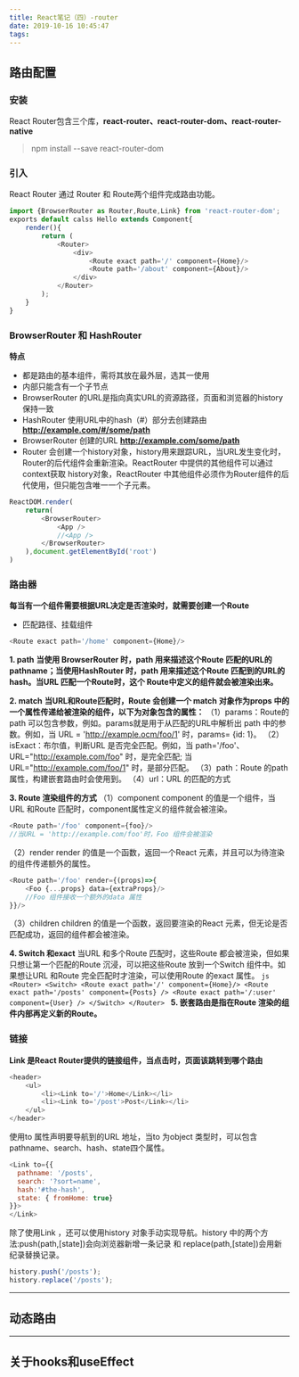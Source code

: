 ```yaml
---
title: React笔记（四）-router
date: 2019-10-16 10:45:47
tags:
---
```

## 路由配置
### 安装
React Router包含三个库，**react-router、react-router-dom、react-router-native**
>npm install --save react-router-dom
### 引入
React Router 通过 Router 和 Route两个组件完成路由功能。
```js
import {BrowserRouter as Router,Route,Link} from 'react-router-dom';
exports default calss Hello extends Component{
    render(){
        return (
            <Router>
                <div>
                    <Route exact path='/' component={Home}/>
                    <Route path='/about' component={About}/>
                </div>
            </Router>
        );
    }
}
```
### BrowserRouter 和 HashRouter
**特点**
- 都是路由的基本组件，需将其放在最外层，选其一使用
- 内部只能含有一个子节点
- BrowserRouter 的URL是指向真实URL的资源路径，页面和浏览器的history保持一致
- HashRouter 使用URL中的hash（#）部分去创建路由
    **http://example.com/#/some/path**
- BrowserRouter 创建的URL
  **http://example.com/some/path**
- Router 会创建一个history对象，history用来跟踪URL，当URL发生变化时，Router的后代组件会重新渲染。ReactRouter 中提供的其他组件可以通过 context获取 history对象，ReactRouter 中其他组件必须作为Router组件的后代使用，但只能包含唯一一个子元素。
```js
ReactDOM.render(
    return(
        <BrowserRouter>
            <App />
            //<App />
        </BrowserRouter>
    ),document.getElementById('root')
)
```
### <Route /> 路由器
**每当有一个组件需要根据URL决定是否渲染时，就需要创建一个Route**
- 匹配路径、挂载组件

```js
<Route exact path='/home' component={Home}/>
```

**1. path**
    **当使用 BrowserRouter 时，path 用来描述这个Route 匹配的URL的pathname；当使用HashRouter 时，path 用来描述这个Route 匹配到的URL的 hash。当URL 匹配一个Route时，这个 Route中定义的组件就会被渲染出来。**

**2. match**
    **当URL和Route匹配时，Route 会创建一个 match 对象作为props 中的一个属性传递给被渲染的组件，以下为对象包含的属性：**
（1）params：Route的path 可以包含参数，例如<Route path="/foo/:id"/>。params就是用于从匹配的URL中解析出 path 中的参数。例如，当 URL = 'http://example.ocm/foo/1' 时，params= {id: 1}。
（2）isExact：布尔值，判断URL 是否完全匹配。例如，当 path='/foo'、URL="http://example.com/foo" 时，是完全匹配; 当 URL="http://example.com/foo/1" 时，是部分匹配。
（3）path：Route 的path 属性，构建嵌套路由时会使用到。
（4）url：URL 的匹配的方式

**3. Route 渲染组件的方式**
   （1）component
   component 的值是一个组件，当URL 和Route 匹配时，component属性定义的组件就会被渲染。
   ```js
   <Route path='/foo' component={foo}/>
   //当URL = 'http://example.com/foo'时，Foo 组件会被渲染
   ```
   （2）render
   render 的值是一个函数，返回一个React 元素，并且可以为待渲染的组件传递额外的属性。
   ```js
   <Route path='/foo' render={(props)=>{
       <Foo {...props} data={extraProps}/>
       //Foo 组件接收一个额外的data 属性
   }}/>
   ```
   （3）children
   children 的值是一个函数，返回要渲染的React 元素，但无论是否匹配成功，返回的组件都会被渲染。

**4. Switch 和exact**
    当URL 和多个Route 匹配时，这些Route 都会被渲染，但如果只想让第一个匹配的Route 沉浸，可以把这些Route 放到一个Switch 组件中。如果想让URL 和Route 完全匹配时才渲染，可以使用Route 的exact 属性。
    ```js
    <Router>
        <Switch>
            <Route exact path='/' component={Home}/>
            <Route exact path='/posts' component={Posts} />
            <Route exact path='/:user' component={User} />
        </Switch>
    </Router>
    ```
**5. 嵌套路由是指在Route 渲染的组件内部再定义新的Route。**
### 链接
**Link 是React Router提供的链接组件，当点击时，页面该跳转到哪个路由**
```js
<header>
    <ul>
        <li><Link to='/'>Home</Link></li>
        <li><Link to='/post'>Post</Link></li>
    </ul>
</header>
```
使用to 属性声明要导航到的URL 地址，当to 为object 类型时，可以包含pathname、search、hash、state四个属性。
```js
<Link to={{
  pathname: '/posts',
  search: '?sort=name',
  hash:'#the-hash',
  state: { fromHome: true}
}}>
</Link>
```
除了使用Link ，还可以使用history 对象手动实现导航。history 中的两个方法:push(path,[state])会向浏览器新增一条记录 和 replace(path,[state])会用新纪录替换记录。
```js
history.push('/posts');
history.replace('/posts');
```
***
## 动态路由
***
## 关于hooks和useEffect